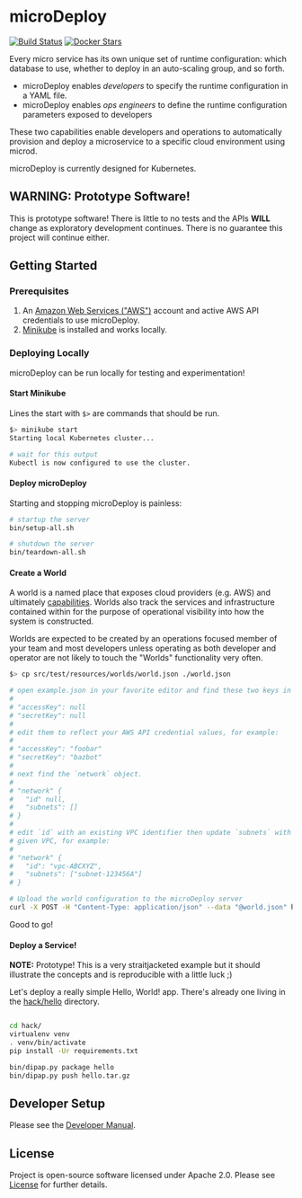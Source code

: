 # microDeploy

[![Build Status](https://travis-ci.org/datawire/microd.svg?branch=master)](https://travis-ci.org/datawire/microd)
[![Docker Stars](https://img.shields.io/docker/stars/datawire/microd.svg)](https://hub.docker.com/r/datawire/microd)

Every micro service has its own unique set of runtime configuration: which database to use, whether to deploy in an auto-scaling group, and so forth.

* microDeploy enables *developers* to specify the runtime configuration in a YAML file.
* microDeploy enables *ops engineers* to define the runtime configuration parameters exposed to developers

These two capabilities enable developers and operations to automatically provision and deploy a microservice to a specific cloud environment using microd.

microDeploy is currently designed for Kubernetes.

## WARNING: Prototype Software!

This is prototype software! There is little to no tests and the APIs **WILL** change as exploratory development continues. There is no guarantee this project will continue either.

## Getting Started

### Prerequisites

1. An [Amazon Web Services ("AWS")](https://aws.amazon.com/) account and active AWS API credentials to use microDeploy.
2. [Minikube](https://github.com/kubernetes/minikube) is installed and works locally.

### Deploying Locally

microDeploy can be run locally for testing and experimentation!

#### Start Minikube

Lines the start with `$>` are commands that should be run.

```bash
$> minikube start
Starting local Kubernetes cluster...

# wait for this output
Kubectl is now configured to use the cluster.
```

#### Deploy microDeploy

Starting and stopping microDeploy is painless:

```bash
# startup the server
bin/setup-all.sh

# shutdown the server
bin/teardown-all.sh
```

#### Create a World

A world is a named place that exposes cloud providers (e.g. AWS) and ultimately [capabilities](#docs/design.md). Worlds also track the services and infrastructure contained within for the purpose of operational visibility into how the system is constructed.

Worlds are expected to be created by an operations focused member of your team and most developers unless operating as both developer and operator are not likely to touch the "Worlds" functionality very often.

```bash
$> cp src/test/resources/worlds/world.json ./world.json

# open example.json in your favorite editor and find these two keys in the JSON
#
# "accessKey": null
# "secretKey": null
#
# edit them to reflect your AWS API credential values, for example:
#
# "accessKey": "foobar"
# "secretKey": "bazbot"
#
# next find the `network` object.
#
# "network" {
#   "id" null,
#   "subnets": []
# }
#
# edit `id` with an existing VPC identifier then update `subnets` with at least one subnet ID in the
# given VPC, for example:
#
# "network" {
#   "id": "vpc-ABCXYZ",
#   "subnets": ["subnet-123456A"]
# }

# Upload the world configuration to the microDeploy server
curl -X POST -H "Content-Type: application/json" --data "@world.json" http://127.0.0.1/worlds
```

Good to go!

#### Deploy a Service!

**NOTE:** Prototype! This is a very straitjacketed example but it should illustrate the concepts and is reproducible with a little luck ;)

Let's deploy a really simple Hello, World! app. There's already one living in the [hack/hello](hack/hello) directory.

```bash

cd hack/
virtualenv venv
. venv/bin/activate
pip install -Ur requirements.txt

bin/dipap.py package hello
bin/dipap.py push hello.tar.gz
```

## Developer Setup

Please see the [Developer Manual](doc/developer.md).

## License

Project is open-source software licensed under Apache 2.0. Please see [License](LICENSE) for further details.